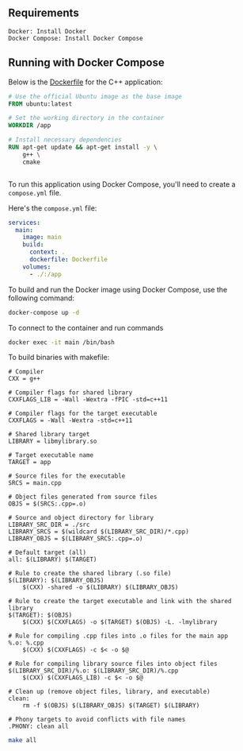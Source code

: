 
## Requirements

    Docker: Install Docker
    Docker Compose: Install Docker Compose
    

## Running with Docker Compose

Below is the [Dockerfile](Dockerfile) for the C++ application:

```Dockerfile
# Use the official Ubuntu image as the base image
FROM ubuntu:latest

# Set the working directory in the container
WORKDIR /app

# Install necessary dependencies
RUN apt-get update && apt-get install -y \
    g++ \
    cmake



```

To run this application using Docker Compose, you'll need to create a `compose.yml` file.

Here's the `compose.yml` file:

```yaml
services:
  main:
    image: main
    build:
      context: .
      dockerfile: Dockerfile
    volumes:
      - ./:/app

```

To build and run the Docker image using Docker Compose, use the following command:

```bash
docker-compose up -d
```

To connect to the container and run commands 

```bash
docker exec -it main /bin/bash
```

To build binaries with makefile:

```make
# Compiler
CXX = g++

# Compiler flags for shared library
CXXFLAGS_LIB = -Wall -Wextra -fPIC -std=c++11

# Compiler flags for the target executable
CXXFLAGS = -Wall -Wextra -std=c++11

# Shared library target
LIBRARY = libmylibrary.so

# Target executable name
TARGET = app

# Source files for the executable
SRCS = main.cpp

# Object files generated from source files
OBJS = $(SRCS:.cpp=.o)

# Source and object directory for library
LIBRARY_SRC_DIR = ./src
LIBRARY_SRCS = $(wildcard $(LIBRARY_SRC_DIR)/*.cpp)
LIBRARY_OBJS = $(LIBRARY_SRCS:.cpp=.o)

# Default target (all)
all: $(LIBRARY) $(TARGET)

# Rule to create the shared library (.so file)
$(LIBRARY): $(LIBRARY_OBJS)
	$(CXX) -shared -o $(LIBRARY) $(LIBRARY_OBJS)

# Rule to create the target executable and link with the shared library
$(TARGET): $(OBJS)
	$(CXX) $(CXXFLAGS) -o $(TARGET) $(OBJS) -L. -lmylibrary

# Rule for compiling .cpp files into .o files for the main app
%.o: %.cpp
	$(CXX) $(CXXFLAGS) -c $< -o $@

# Rule for compiling library source files into object files
$(LIBRARY_SRC_DIR)/%.o: $(LIBRARY_SRC_DIR)/%.cpp
	$(CXX) $(CXXFLAGS_LIB) -c $< -o $@

# Clean up (remove object files, library, and executable)
clean:
	rm -f $(OBJS) $(LIBRARY_OBJS) $(TARGET) $(LIBRARY)

# Phony targets to avoid conflicts with file names
.PHONY: clean all

```

```bash
make all 
```

